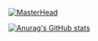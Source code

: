 [![MasterHead](https://media.giphy.com/media/NKEt9elQ5cR68/giphy.gif)](https://github.com/jonathan1313)

[![Anurag's GitHub stats](https://github-readme-stats.vercel.app/api?username=jonathan1313&show_icons=true&theme=tokyonight)](https://github.com/anuraghazra/github-readme-stats)

<!--
**jonathan1313/jonathan1313** is a ✨ _special_ ✨ repository because its `README.md` (this file) appears on your GitHub profile.

Here are some ideas to get you started:

- 🔭 I’m currently working on ...
- 🌱 I’m currently learning ...
- 👯 I’m looking to collaborate on ...
- 🤔 I’m looking for help with ...
- 💬 Ask me about ...
- 📫 How to reach me: ...
- 😄 Pronouns: ...
- ⚡ Fun fact: ...
-->
